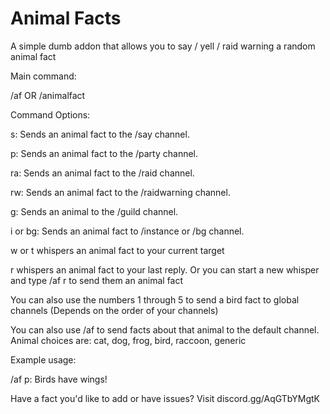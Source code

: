 # Animal Facts

A simple dumb addon that allows you to say / yell / raid warning a random animal fact

Main command:

/af <command> OR /animalfact <command>

Command Options:

s: Sends an animal fact to the /say channel.

p: Sends an animal fact to the /party channel.

ra: Sends an animal fact to the /raid channel.

rw: Sends an animal fact to the /raidwarning channel.

g: Sends an animal to the /guild channel.

i or bg: Sends an animal fact to /instance or /bg channel.

w or t whispers an animal fact to your current target

r whispers an animal fact to your last reply. Or you can start a new whisper and type /af r to send them an animal fact

You can also use the numbers 1 through 5 to send a bird fact to global channels (Depends on the order of your channels)

You can also use /af<animal> to send facts about that animal to the default channel.
Animal choices are: cat, dog, frog, bird, raccoon, generic


Example usage:

/af p: Birds have wings!

Have a fact you'd like to add or have issues? Visit discord.gg/AqGTbYMgtK


